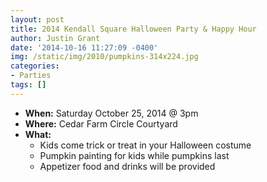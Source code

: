 ```yaml
---
layout: post
title: 2014 Kendall Square Halloween Party & Happy Hour
author: Justin Grant
date: '2014-10-16 11:27:09 -0400'
img: /static/img/2010/pumpkins-314x224.jpg
categories:
- Parties
tags: []
---
```

* **When:** Saturday October 25, 2014 @ 3pm
* **Where:** Cedar Farm Circle Courtyard
* **What:**
  * Kids come trick or treat in your Halloween costume</li>
  * Pumpkin painting for kids while pumpkins last</li>
  * Appetizer food and drinks will be provided
